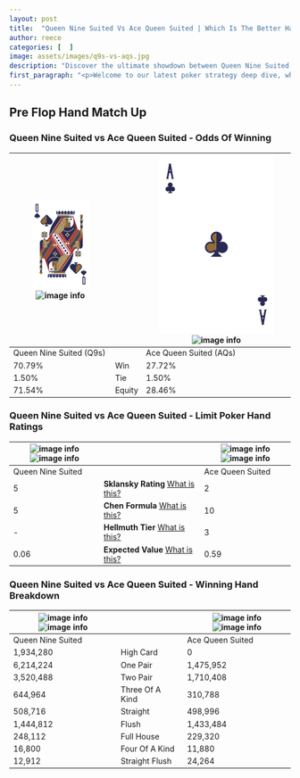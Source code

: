 ```yaml
---
layout: post
title:  "Queen Nine Suited Vs Ace Queen Suited | Which Is The Better Hand In Poker? A Complete Guide"
author: reece
categories: [  ]
image: assets/images/q9s-vs-aqs.jpg
description: "Discover the ultimate showdown between Queen Nine Suited and Ace Queen Suited in poker! Uncover the odds, strategies, and scenarios where one hand triumphs over the other. Get ready to up your poker game with this thrilling analysis."
first_paragraph: "<p>Welcome to our latest poker strategy deep dive, where we're pitting two distinct hands against each other in a high-stakes showdown: Queen Nine Suited vs Ace Queen Suited.</p><p>In the dynamic world of poker, every decision counts, and knowing which hand holds the upper hand is key to your success at the table.</p><p>In this article, we'll dissect these two hands, explore the scenarios where one dominates the other, and equip you with the knowledge to make strategic choices that can tip the odds in your favor.</p><p>Get ready to unravel the intriguing dynamics of these poker hands and elevate your game to new heights.</p>"
---
```




[comment]: # (sp0)

## Pre Flop Hand Match Up

<div class="table hand-ratings" markdown="1"> 



### Queen Nine Suited vs Ace Queen Suited - Odds Of Winning


    
| ![image info](assets/images/hand1/q.png) ![image info](assets/images/hand1/9s.png) |  | ![image info](assets/images/hand2/a.png) ![image info](assets/images/hand2/qs.png) |
| -------- | -------- | -------- |
| Queen Nine Suited (Q9s) |  | Ace Queen Suited (AQs) |
| 70.79% | Win | 27.72% |
| 1.50% | Tie | 1.50% |
| 71.54% | Equity | 28.46% |




[comment]: # (sp1)



### Queen Nine Suited vs Ace Queen Suited - Limit Poker Hand Ratings


    
| ![image info](https://www.riverpairs.com/assets/images/hand1/q.png) ![image info](https://www.riverpairs.com/assets/images/hand1/9s.png) |  | ![image info](https://www.riverpairs.com/assets/images/hand2/a.png) ![image info](https://www.riverpairs.com/assets/images/hand2/qs.png) |
| -------- | -------- | -------- |
| Queen Nine Suited |  | Ace Queen Suited |
| 5 | **Sklansky Rating** [What is this?](/sklansky-rating-explained) | 2 |
| 5 | **Chen Formula** [What is this?](/chen-formula-explained) | 10 |
| - | **Hellmuth Tier** [What is this?](/Hellmuth-tier-explained) | 3 |
| 0.06 | **Expected Value** [What is this?](/expected-value-explained) | 0.59 |




[comment]: # (sp2)



### Queen Nine Suited vs Ace Queen Suited - Winning Hand Breakdown


    
| ![image info](https://www.riverpairs.com/assets/images/hand1/q.png) ![image info](https://www.riverpairs.com/assets/images/hand1/9s.png) |  | ![image info](https://www.riverpairs.com/assets/images/hand2/a.png) ![image info](https://www.riverpairs.com/assets/images/hand2/qs.png) |
| -------- | -------- | -------- |
| Queen Nine Suited |  | Ace Queen Suited |
| 1,934,280 | High Card | 0 |
| 6,214,224 | One Pair | 1,475,952 |
| 3,520,488 | Two Pair | 1,710,408 |
| 644,964 | Three Of A Kind | 310,788 |
| 508,716 | Straight | 498,996 |
| 1,444,812 | Flush | 1,433,484 |
| 248,112 | Full House | 229,320 |
| 16,800 | Four Of A Kind | 11,880 |
| 12,912 | Straight Flush | 24,264 |




[comment]: # (sp3)



</div>

[comment]: # (sp4)



[comment]: # (sp5)

